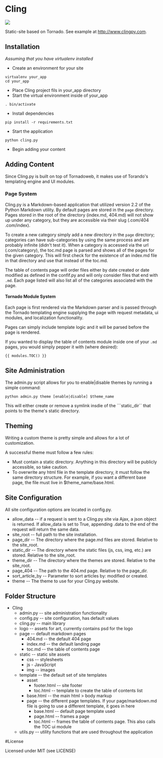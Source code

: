 # Cling

<img src="https://github.com/emehrkay/Cling/raw/master/static/img/default/logo_small.png" />

Static-site based on Tornado. See example at <http://www.clingpy.com>.

## Installation

*Assuming that you have virtualenv installed*

* Create an environment for your site

```
virtualenv your_app
cd your_app
```

* Place Cling project fils in your_app directory
* Start the virtual environment inside of your_app

```
. bin/activate
```

* Install dependencies 

```
pip install -r requirements.txt
```

* Start the application

```
python cling.py
```

* Begin adding your content


## Adding Content

Since Cling.py is built on top of Tornadoweb, it makes use of Torando's templating engine and UI modules.

### Page System

Cling.py is a Markdown-based application that utilized version 2.2 of the Python Markdown utility. By default pages are stored in the ```page``` directory. Pages stored in the root of the directory (index.md, 404.md) will not show up under any category, but they are accessible via their slug (.com/404 .com/index).

To create a new category simply add a new directory in the ```page``` directory; categories can have sub-categories by using the same process and are probably infinite (didn't test it). When a category is accessed via the url (.com/category), the toc.md page is parsed and shows all of the pages for the given category. This will first check for the existence of an index.md file in that directory and use that instead of the toc.md.

The table of contents page will order files either by date created or date modified as defined in the confif.py and will only consider files that end with ```.md```. Each page listed will also list all of the categories associated with the page.

#### Tornado Module System

Each page is first rendered via the Markdown parser and is passed through the Tornado templating engine supplying the page with request metadata, ui modules, and localization functionality. 

Pages can simply include template logic and it will be parsed before the page is rendered.

If you wanted to display the table of contents module inside one of your ```.md``` pages, you would simply pepper it with (where desired):

```
{{ modules.TOC() }}
```

## Site Administration

The admin.py script allows for you to enable|disable themes by running a simple command:

```
python admin.py theme [enable|disable] $theme_name
```

This will either create or remove a symlink insdie of the ```static_dir`` that points to the theme's static directory. 

## Theming

Writing a custom theme is pretty simple and allows for a lot of customization. 

A successful theme must follow a few rules:
	
* Must contain a static directory. Anything in this directory will be publicly accessible, so take caution.
* To overwrite any html file in the template directory, it must follow the same directory structure. For example, if you want a different base page, the file must live in $theme_name/base.html.

## Site Configuration

All site configuration options are located in config.py.

* allow_data -- if a request is sent to a Cling.py site via Ajax, a json object is returned. If allow\_data is set to True, appending .data to the end of the request will return the same data.
* site_root -- full path to the site installation.
* page_dir -- The directory where the page.md files are stored. Relative to the site\_root.
* static_dir -- The directory where the static files (js, css, img, etc.) are stored. Relative to the site\_root.
* theme_dir -- The directory where the themes are stored. Relative to the site\_root.
* page_404 -- The path to the 404.md page. Relative to the page\_dir.
* sort\_article_by -- Parameter to sort articles by: modified or created.
* theme -- The theme to use for your Cling.py website.

## Folder Structure

* Cling
	* admin.py -- site administration functionality
    * config.py -- site configuration, has default values
    * cling.py -- main library
    * logo -- assets for art, currently contains psd for the logo
    * page -- default markdown pages
        * 404.md -- the default 404 page
        * index.md -- the default landing page
        * toc.md -- the table of contents page
    * static -- static site assets
        * css -- stylesheets 
        * js - JavaScript
        * img -- images
    * template -- the default set of site templates
        * asset 
            * footer.html -- site footer
            * toc.html -- template to create the table of contents list
        * base.html -- the main html > body markup
        * page -- the different page templates. If your page/markdown.md file is going to use a different template, it goes in here
            * base.html -- default page template used
            * page.html -- frames a page
            * toc.html -- frames the table of contents page. This also calls the TOC ui module
    * utils.py -- utility functions that are used throughout the application

#License

Licensed under MIT (see LICENSE)